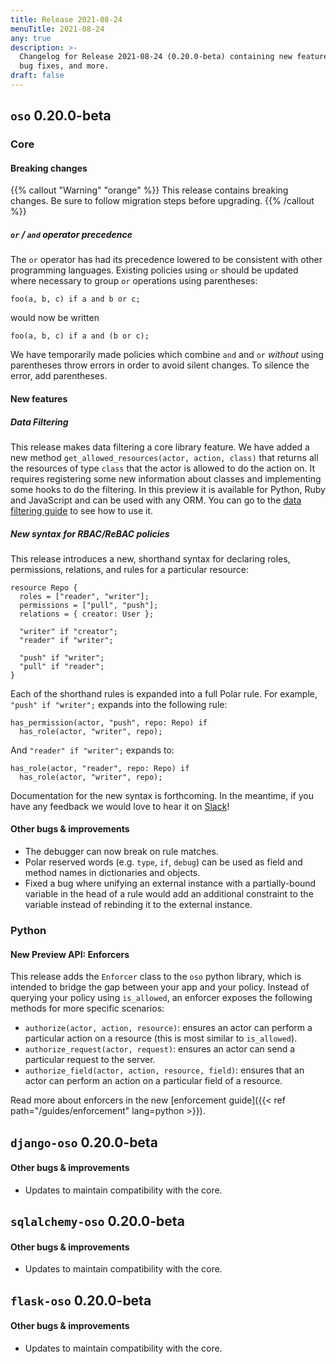 ```yaml
---
title: Release 2021-08-24
menuTitle: 2021-08-24
any: true
description: >-
  Changelog for Release 2021-08-24 (0.20.0-beta) containing new features,
  bug fixes, and more.
draft: false
---
```


## `oso` 0.20.0-beta

### Core

#### Breaking changes

{{% callout "Warning" "orange" %}}
  This release contains breaking changes. Be sure to follow migration steps
  before upgrading.
{{% /callout %}}

##### `or` / `and` operator precedence

The `or` operator has had its precedence lowered to be consistent with other
programming languages. Existing policies using `or` should be updated where
necessary to group `or` operations using parentheses:

```polar
foo(a, b, c) if a and b or c;
```

would now be written

```polar
foo(a, b, c) if a and (b or c);
```

We have temporarily made policies which combine `and` and `or` _without_
using parentheses throw errors in order to avoid silent changes.
To silence the error, add parentheses.

#### New features

##### Data Filtering

This release makes data filtering a core library feature. We have added a new method `get_allowed_resources(actor, action, class)` that returns all the resources of type `class` that the actor is allowed to do the action on. It requires registering some new information about classes and implementing some hooks to do the filtering. In this preview it is available for Python, Ruby and JavaScript and can be used with any ORM.
You can go to the [data filtering guide](https://docs.osohq.com/guides/data_filtering.html) to see how to use it.

##### New syntax for RBAC/ReBAC policies

This release introduces a new, shorthand syntax for declaring roles,
permissions, relations, and rules for a particular resource:

```polar
resource Repo {
  roles = ["reader", "writer"];
  permissions = ["pull", "push"];
  relations = { creator: User };

  "writer" if "creator";
  "reader" if "writer";

  "push" if "writer";
  "pull" if "reader";
}
```

Each of the shorthand rules is expanded into a full Polar rule. For example,
`"push" if "writer";` expands into the following rule:

```polar
has_permission(actor, "push", repo: Repo) if
  has_role(actor, "writer", repo);
```

And `"reader" if "writer";` expands to:

```polar
has_role(actor, "reader", repo: Repo) if
  has_role(actor, "writer", repo);
```

Documentation for the new syntax is forthcoming. In the meantime, if you have
any feedback we would love to hear it on [Slack][]!

[Slack]: https://join-slack.osohq.com/

#### Other bugs & improvements

- The debugger can now break on rule matches.
- Polar reserved words (e.g. `type`, `if`, `debug`) can be used as field and method names in
  dictionaries and objects.
- Fixed a bug where unifying an external instance with a partially-bound
  variable in the head of a rule would add an additional constraint to the
  variable instead of rebinding it to the external instance.

### Python

#### New Preview API: Enforcers

This release adds the `Enforcer` class to the `oso` python library, which is
intended to bridge the gap between your app and your policy. Instead of
querying your policy using `is_allowed`, an enforcer exposes the following
methods for more specific scenarios:

- `authorize(actor, action, resource)`: ensures an actor can perform a
  particular action on a resource (this is most similar to `is_allowed`).
- `authorize_request(actor, request)`: ensures an actor can send a particular
  request to the server.
- `authorize_field(actor, action, resource, field)`: ensures that an actor can
  perform an action on a particular field of a resource.

Read more about enforcers in the new [enforcement guide]({{< ref path="/guides/enforcement" lang=python >}}).

## `django-oso` 0.20.0-beta

#### Other bugs & improvements

- Updates to maintain compatibility with the core.

## `sqlalchemy-oso` 0.20.0-beta

#### Other bugs & improvements

- Updates to maintain compatibility with the core.

## `flask-oso` 0.20.0-beta

#### Other bugs & improvements

- Updates to maintain compatibility with the core.